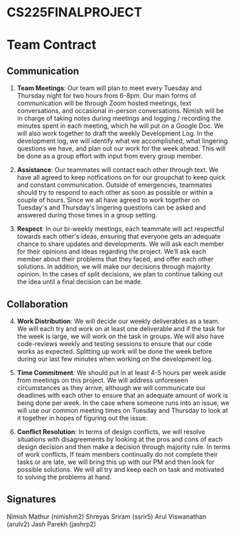 # CS225FINALPROJECT
# Team Contract

## Communication
1. **Team Meetings**: Our team will plan to meet every Tuesday and Thursday night for two hours from 6-8pm. Our main forms of communication will be through Zoom hosted meetings, text conversations, and occasional in-person conversations. Nimish will be in charge of taking notes during meetings and logging / recording the minutes spent in each meeting, which he will put on a Google Doc. We will also work together to draft the weekly Development Log. In the development log, we will identify what we accomplished, what lingering questions we have, and plan out our work for the week ahead. This will be done as a group effort with input from every group member.

2. **Assistance**: Our teammates will contact each other through text. We have all agreed to keep notfications on for our groupchat to keep quick and constant communication. Outside of emergencies, teammates should try to respond to each other as soon as possible or within a couple of hours. Since we all have agreed to work together on Tuesday's and Thursday's lingering questions can be asked and answered during those times in a group setting.

3. **Respect**: In our bi-weekly meetings, each teammate will act respectful towards each other's ideas, ensuring that everyone gets an adequate chance to share updates and developments. We will ask each member for their opinions and ideas regarding the project. We’ll ask each member about their problems that they faced, and offer each other solutions. In addition, we will make our decisions through majority opinion. In the cases of split decisions, we plan to continue talking out the idea until a final decision can be made.

## Collaboration

4. **Work Distribution**: We will decide our weekly deliverables as a team. We will each try and work on at least one deliverable and if the task for the week is large, we will work on the task in groups. We will also have code-reviews weekly and testing sessions to ensure that our code works as expected. Splitting up work will be done the week before during our last few minutes when working on the development log.

5. **Time Commitment**: We should put in at least 4-5 hours per week aside from meetings on this project. We will address unforeseen circumstances as they arrive, although we will communicate our deadlines with each other to ensure that an adequate amount of work is being done per week. In the case where someone runs into an issue, we will use our common meeting times on Tuesday and Thursday to look at it together in hopes of figuring out the issue.

6. **Conflict Resolution**: In terms of design conflicts, we will resolve situations with disagreements by looking at the pros and cons of each design decision and then make a decision through majority rule. In terms of work conflicts, If team members continually do not complete their tasks or are late, we will bring this up with our PM and then look for possible solutions. We will all try and keep each on task and motivated to solving the problems at hand.

## Signatures
Nimish Mathur (nimishm2)
Shreyas Sriram (ssrir5)
Arul Viswanathan (arulv2)
Jash Parekh (jashrp2)
